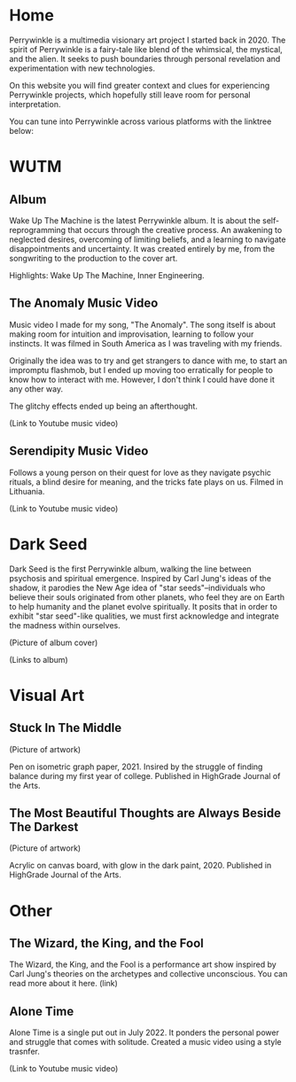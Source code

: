 # Home

Perrywinkle is a multimedia visionary art project I started back in 2020. The spirit of Perrywinkle is a fairy-tale like blend of the whimsical, the mystical, and the alien. It seeks to push boundaries through personal revelation and experimentation with new technologies.

On this website you will find greater context and clues for experiencing Perrywinkle projects, which hopefully still leave room for personal interpretation.

You can tune into Perrywinkle across various platforms with the linktree below:

# WUTM

## Album

Wake Up The Machine is the latest Perrywinkle album. It is about the self-reprogramming that occurs through the creative process. An awakening to neglected desires, overcoming of limiting beliefs, and a learning to navigate disappointments and uncertainty. It was created entirely by me, from the songwriting to the production to the cover art.

Highlights: Wake Up The Machine, Inner Engineering.

## The Anomaly Music Video

Music video I made for my song, "The Anomaly". The song itself is about making room for intuition and improvisation, learning to follow your instincts. It was filmed in South America as I was traveling with my friends.

Originally the idea was to try and get strangers to dance with me, to start an impromptu flashmob, but I ended up moving too erratically for people to know how to interact with me. However, I don't think I could have done it any other way.

The glitchy effects ended up being an afterthought.

(Link to Youtube music video)

## Serendipity Music Video

 Follows a young person on their quest for love as they navigate psychic rituals, a blind desire for meaning, and the tricks fate plays on us. Filmed in Lithuania.

(Link to Youtube music video)

# Dark Seed

Dark Seed is the first Perrywinkle album, walking the line between psychosis and spiritual emergence. Inspired by Carl Jung's ideas of the shadow, it parodies the New Age idea of "star seeds"–individuals who believe their souls originated from other planets, who feel they are on Earth to help humanity and the planet evolve spiritually. It posits that in order to exhibit "star seed"-like qualities, we must first acknowledge and integrate the madness within ourselves.

(Picture of album cover)

(Links to album)

# Visual Art

## Stuck In The Middle

(Picture of artwork)

Pen on isometric graph paper, 2021. Insired by the struggle of finding balance during my first year of college. Published in HighGrade Journal of the Arts.

## The Most Beautiful Thoughts are Always Beside The Darkest

(Picture of artwork)

Acrylic on canvas board, with glow in the dark paint, 2020. Published in HighGrade Journal of the Arts.

# Other

## The Wizard, the King, and the Fool

The Wizard, the King, and the Fool is a performance art show inspired by Carl Jung's theories on the archetypes and collective unconscious. You can read more about it here. (link)

## Alone Time

Alone Time is a single put out in July 2022. It ponders the personal power and struggle that comes with solitude. Created a music video using a style trasnfer.

(Link to Youtube music video)